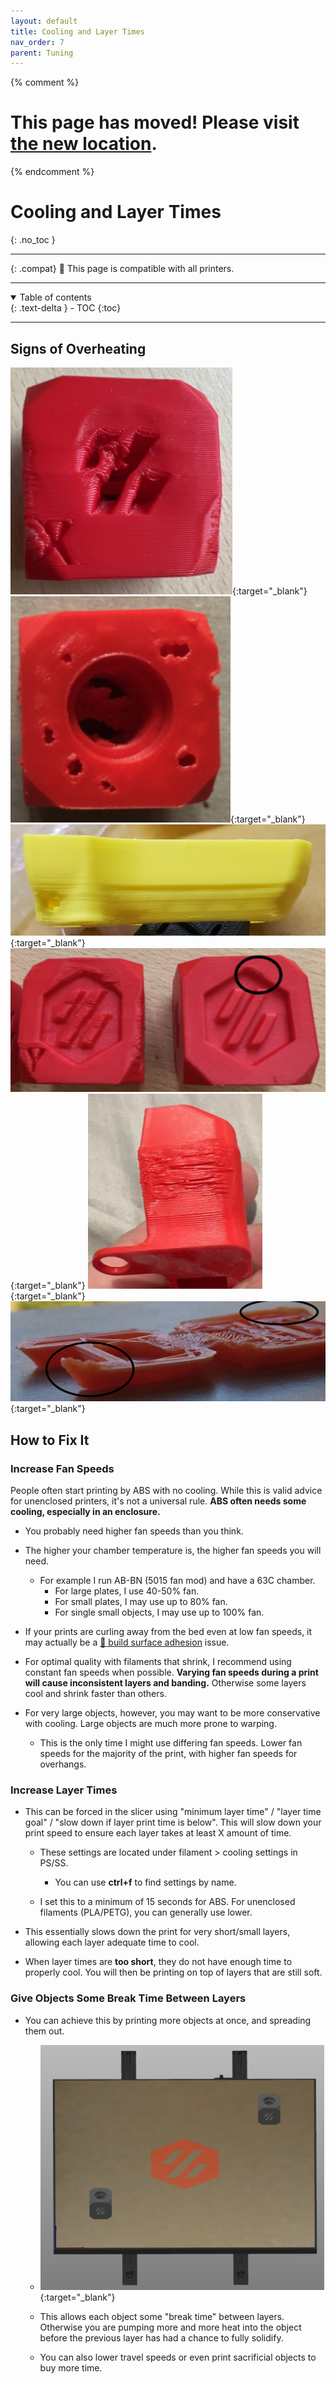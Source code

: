 ```yaml
---
layout: default
title: Cooling and Layer Times
nav_order: 7
parent: Tuning
---
```

{% comment %} 
# This page has moved! Please visit [the new location](https://ellis3dp.com/Print-Tuning-Guide/articles/cooling_and_layer_times.html).
{% endcomment %}
# Cooling and Layer Times
{: .no_toc }

---

{: .compat}
:dizzy: This page is compatible with all printers.

---
<details open markdown="block">
  <summary>
    Table of contents
  </summary>
  {: .text-delta }
- TOC
{:toc}
</details>

---
## Signs of Overheating
[![](./images/cooling_and_layer_times/Overheating-1.png)](./images/cooling_and_layer_times/Overheating-1.png){:target="_blank"} [![](./images/cooling_and_layer_times/Overheating-4.png)](./images/cooling_and_layer_times/Overheating-4.png){:target="_blank"} 
[![](./images/cooling_and_layer_times/Overheating-2.png)](./images/cooling_and_layer_times/Overheating-2.png){:target="_blank"} 
[![](./images/cooling_and_layer_times/Overheating-3.png)](./images/cooling_and_layer_times/Overheating-3.png){:target="_blank"} 
[![](./images/cooling_and_layer_times/Overheating-5.png)](./images/cooling_and_layer_times/Overheating-5.png){:target="_blank"} 
[![](./images/cooling_and_layer_times/Overheating-6.jpg)](./images/cooling_and_layer_times/Overheating-6.jpg){:target="_blank"} 
## How to Fix It
### Increase Fan Speeds
People often start printing by ABS with no cooling. While this is valid advice for unenclosed printers, it's not a universal rule. **ABS often needs some cooling, especially in an enclosure.**
- You probably need higher fan speeds than you think. 

- The higher your chamber temperature is, the higher fan speeds you will need.
    - For example I run AB-BN (5015 fan mod) and have a 63C chamber.
        - For large plates, I use 40-50% fan.
        - For small plates, I may use up to 80% fan.
        - For single small objects, I may use up to 100% fan.

- If your prints are curling away from the bed even at low fan speeds, it may actually be a [:page_facing_up: build surface adhesion](./build_surface_adhesion.md) issue.

- For optimal quality with filaments that shrink, I recommend using constant fan speeds when possible. **Varying fan speeds during a print will cause inconsistent layers and banding.** Otherwise some layers cool and shrink faster than others.

- For very large objects, however, you may want to be more conservative with cooling. Large objects are much more prone to warping.

    - This is the only time I might use differing fan speeds. Lower fan speeds for the majority of the print, with higher fan speeds for overhangs.

### Increase Layer Times
- This can be forced in the slicer using "minimum layer time" / "layer time goal" / "slow down if layer print time is below". This will slow down your print speed to ensure each layer takes at least X amount of time.

    - These settings are located under filament > cooling settings in PS/SS. 

        - You can use **ctrl+f** to find settings by name.

    - I set this to a minimum of 15 seconds for ABS. For unenclosed filaments (PLA/PETG), you can generally use lower.

- This essentially slows down the print for very short/small layers, allowing each layer adequate time to cool.

- When layer times are **too short**, they do not have enough time to properly cool. You will then be printing on top of layers that are still soft.

### Give Objects Some Break Time Between Layers
- You can achieve this by printing more objects at once, and spreading them out.
    - [![](./images/cooling_and_layer_times/Cooling-Spread.png)](./images/cooling_and_layer_times/Cooling-Spread.png){:target="_blank"} 

    - This allows each object some "break time" between layers. Otherwise you are pumping more and more heat into the object before the previous layer has had a chance to fully solidify.


    - You can also lower travel speeds or even print sacrificial objects to buy more time.

